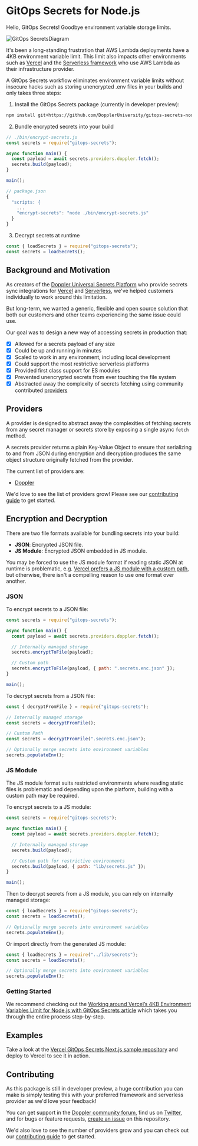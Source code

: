 # GitOps Secrets for Node.js

Hello, GitOps Secrets! Goodbye environment variable storage limits.

![GitOps SecretsDiagram](https://user-images.githubusercontent.com/133014/158977309-ce9efc17-ba94-4cb7-a7a4-bdb101a67e6d.jpg)

It's been a long-standing frustration that AWS Lambda deployments have a 4KB environment variable limit. This limit also impacts other environments such as [Vercel](https://vercel.com/support/articles/how-do-i-workaround-vercel-s-4-kb-environment-variables-limit) and the [Serverless framework](https://www.serverless.com/framework/docs/providers/aws/guide/variables) who use AWS Lambda as their infrastructure provider.

A GitOps Secrets workflow eliminates environment variable limits without insecure hacks such as storing unencrypted .env files in your builds and only takes three steps:

1. Install the GitOps Secrets package (currently in developer preview):

```sh
npm install git+https://github.com/DopplerUniversity/gitops-secrets-nodejs.git
```

2. Bundle encrypted secrets into your build

```js
// ./bin/encrypt-secrets.js
const secrets = require("gitops-secrets");

async function main() {
  const payload = await secrets.providers.doppler.fetch();
  secrets.build(payload);
}

main();
```

```js
// package.json
{
  "scripts: {
    ...
    "encrypt-secrets": "node ./bin/encrypt-secrets.js"
  }
}
```

3. Decrypt secrets at runtime

```js
const { loadSecrets } = require("gitops-secrets");
const secrets = loadSecrets();
```

## Background and Motivation

As creators of the [Doppler Universal Secrets Platform](https://www.doppler.com/) who provide secrets sync integrations for [Vercel](https://vercel.com/integrations/doppler) and [Serverless](https://docs.doppler.com/docs/enclave-installation-serverless), we've helped customers individually to work around this limitation.

But long-term, we wanted a generic, flexible and open source solution that both our customers and other teams experiencing the same issue could use.

Our goal was to design a new way of accessing secrets in production that:

- [x] Allowed for a secrets payload of any size
- [x] Could be up and running in minutes
- [x] Scaled to work in any environment, including local development
- [x] Could support the most restrictive serverless platforms
- [x] Provided first class support for ES modules
- [x] Prevented unencrypted secrets from ever touching the file system
- [x] Abstracted away the complexity of secrets fetching using community contributed [providers](./src/providers/)

## Providers

A provider is designed to abstract away the complexities of fetching secrets from any secret manager or secrets store by exposing a single async `fetch` method.

A secrets provider returns a plain Key-Value Object to ensure that serializing to and from JSON during encryption and decryption produces the same object structure originally fetched from the provider.

The current list of providers are:

- [Doppler](./src/providers/doppler.js)

We'd love to see the list of providers grow! Please see our [contributing guide](CONTRIBUTING.md) to get started.

## Encryption and Decryption

There are two file formats available for bundling secrets into your build:

- **JSON**: Encrypted JSON file.
- **JS Module**: Encrypted JSON embedded in JS module.

You may be forced to use the JS module format if reading static JSON at runtime is problematic, e.g. [Vercel prefers a JS module with a custom path](https://github.com/DopplerUniversity/vercel-gitops-secrets-nextjs), but otherwise, there isn't a compelling reason to use one format over another.

### JSON

To encrypt secrets to a JSON file:

```js
const secrets = require("gitops-secrets");

async function main() {
  const payload = await secrets.providers.doppler.fetch();

  // Internally managed storage
  secrets.encryptToFile(payload);

  // Custom path
  secrets.encryptToFile(payload, { path: ".secrets.enc.json" });
}

main();
```

To decrypt secrets from a JSON file:

```js
const { decryptFromFile } = require("gitops-secrets");

// Internally managed storage
const secrets = decryptFromFile();

// Custom Path
const secrets = decryptFromFile(".secrets.enc.json");

// Optionally merge secrets into environment variables
secrets.populateEnv();
```

### JS Module

The JS module format suits restricted environments where reading static files is problematic and depending upon the platform, building with a custom path may be required.

To encrypt secrets to a JS module:

```js
const secrets = require("gitops-secrets");

async function main() {
  const payload = await secrets.providers.doppler.fetch();

  // Internally managed storage
  secrets.build(payload);

  // Custom path for restrictive environments
  secrets.build(payload, { path: "lib/secrets.js" });
}

main();
```

Then to decrypt secrets from a JS module, you can rely on internally managed storage:

```js
const { loadSecrets } = require("gitops-secrets");
const secrets = loadSecrets();

// Optionally merge secrets into environment variables
secrets.populateEnv();
```

Or import directly from the generated JS module:

```js
const { loadSecrets } = require("../lib/secrets");
const secrets = loadSecrets();

// Optionally merge secrets into environment variables
secrets.populateEnv();
```

### Getting Started

We recommend checking out the [Working around Vercel’s 4KB Environment Variables Limit for Node.js with GitOps Secrets article](https://hashnode.com/preview/623404babef4c71aa6f0d65e) which takes you through the entire process step-by-step.

## Examples

Take a look at the [Vercel GitOps Secrets Next.js sample repository](https://github.com/DopplerUniversity/vercel-gitops-secrets-nextjs) and deploy to Vercel to see it in action.

## Contributing

As this package is still in developer preview, a huge contribution you can make is simply testing this with your preferred framework and serverless provider as we'd love your feedback!

You can get support in the [Doppler community forum](https://community.doppler.com/), find us on [Twitter](https://twitter.com/doppler), and for bugs or feature requests, [create an issue](https://github.com/DopplerUniversity/gitops-secrets-nodejs/issues) on this repository.

We'd also love to see the number of providers grow and you can check out our [contributing guide](CONTRIBUTING.md) to get started.

